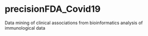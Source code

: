 # precisionFDA_Covid19
Data mining of clinical associations from bioinformatics analysis of immunological data 
